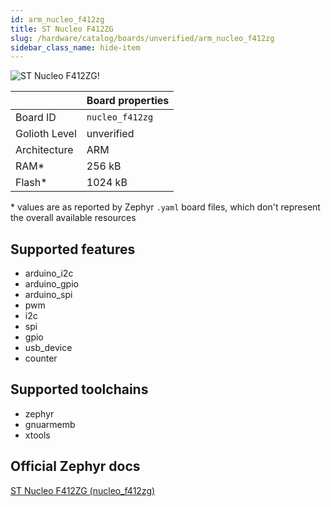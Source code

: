 ```yaml
---
id: arm_nucleo_f412zg
title: ST Nucleo F412ZG
slug: /hardware/catalog/boards/unverified/arm_nucleo_f412zg
sidebar_class_name: hide-item
---
```


[//]: # (This is an auto-generated file, do not edit! Changes to it will be lost upon re-generation)

![ST Nucleo F412ZG!](/img/boards/arm/nucleo_f412zg.png "ST Nucleo F412ZG")

|                | Board properties     |
| -------------  | -------------------- |
| Board ID       | `nucleo_f412zg` |
| Golioth Level  | unverified       |
| Architecture   | ARM |
| RAM*           | 256 kB |
| Flash*         | 1024 kB |

\* values are as reported by Zephyr `.yaml` board files, which don't represent the overall available resources



## Supported features

* arduino_i2c
* arduino_gpio
* arduino_spi
* pwm
* i2c
* spi
* gpio
* usb_device
* counter

## Supported toolchains

* zephyr
* gnuarmemb
* xtools

## Official Zephyr docs

[ST Nucleo F412ZG (nucleo_f412zg)](https://docs.zephyrproject.org/latest/boards/arm/nucleo_f412zg/doc/index.html)
